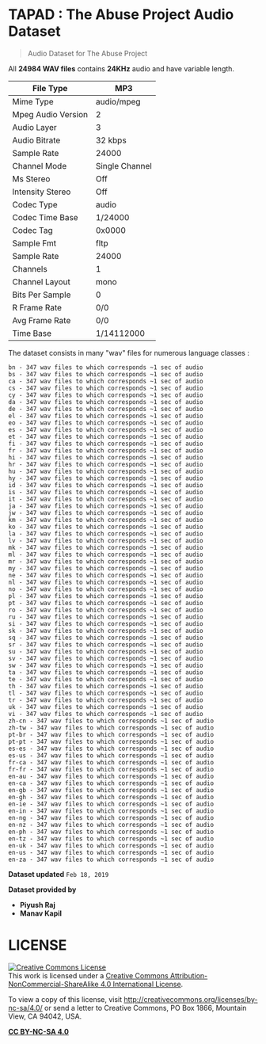 # TAPAD : The Abuse Project Audio Dataset
> Audio Dataset for The Abuse Project

All **24984 WAV files** contains **24KHz** audio and have variable length.

| File Type          | MP3            |
|--------------------|----------------|
| Mime Type          | audio/mpeg     |
| Mpeg Audio Version | 2              |
| Audio Layer        | 3              |
| Audio Bitrate      | 32 kbps        |
| Sample Rate        | 24000          |
| Channel Mode       | Single Channel |
| Ms Stereo          | Off            |
| Intensity Stereo   | Off            |
| Codec Type         | audio          |
| Codec Time Base    | 1/24000        |
| Codec Tag          | 0x0000         |
| Sample Fmt         | fltp           |
| Sample Rate        | 24000          |
| Channels           | 1              |
| Channel Layout     | mono           |
| Bits Per Sample    | 0              |
| R Frame Rate       | 0/0            |
| Avg Frame Rate     | 0/0            |
| Time Base          | 1/14112000     |


The dataset consists in many "wav" files for numerous language classes :

```
bn - 347 wav files to which corresponds ~1 sec of audio
bs - 347 wav files to which corresponds ~1 sec of audio
ca - 347 wav files to which corresponds ~1 sec of audio
cs - 347 wav files to which corresponds ~1 sec of audio
cy - 347 wav files to which corresponds ~1 sec of audio
da - 347 wav files to which corresponds ~1 sec of audio
de - 347 wav files to which corresponds ~1 sec of audio
el - 347 wav files to which corresponds ~1 sec of audio
eo - 347 wav files to which corresponds ~1 sec of audio
es - 347 wav files to which corresponds ~1 sec of audio
et - 347 wav files to which corresponds ~1 sec of audio
fi - 347 wav files to which corresponds ~1 sec of audio
fr - 347 wav files to which corresponds ~1 sec of audio
hi - 347 wav files to which corresponds ~1 sec of audio
hr - 347 wav files to which corresponds ~1 sec of audio
hu - 347 wav files to which corresponds ~1 sec of audio
hy - 347 wav files to which corresponds ~1 sec of audio
id - 347 wav files to which corresponds ~1 sec of audio
is - 347 wav files to which corresponds ~1 sec of audio
it - 347 wav files to which corresponds ~1 sec of audio
ja - 347 wav files to which corresponds ~1 sec of audio
jw - 347 wav files to which corresponds ~1 sec of audio
km - 347 wav files to which corresponds ~1 sec of audio
ko - 347 wav files to which corresponds ~1 sec of audio
la - 347 wav files to which corresponds ~1 sec of audio
lv - 347 wav files to which corresponds ~1 sec of audio
mk - 347 wav files to which corresponds ~1 sec of audio
ml - 347 wav files to which corresponds ~1 sec of audio
mr - 347 wav files to which corresponds ~1 sec of audio
my - 347 wav files to which corresponds ~1 sec of audio
ne - 347 wav files to which corresponds ~1 sec of audio
nl - 347 wav files to which corresponds ~1 sec of audio
no - 347 wav files to which corresponds ~1 sec of audio
pl - 347 wav files to which corresponds ~1 sec of audio
pt - 347 wav files to which corresponds ~1 sec of audio
ro - 347 wav files to which corresponds ~1 sec of audio
ru - 347 wav files to which corresponds ~1 sec of audio
si - 347 wav files to which corresponds ~1 sec of audio
sk - 347 wav files to which corresponds ~1 sec of audio
sq - 347 wav files to which corresponds ~1 sec of audio
sr - 347 wav files to which corresponds ~1 sec of audio
su - 347 wav files to which corresponds ~1 sec of audio
sv - 347 wav files to which corresponds ~1 sec of audio
sw - 347 wav files to which corresponds ~1 sec of audio
ta - 347 wav files to which corresponds ~1 sec of audio
te - 347 wav files to which corresponds ~1 sec of audio
th - 347 wav files to which corresponds ~1 sec of audio
tl - 347 wav files to which corresponds ~1 sec of audio
tr - 347 wav files to which corresponds ~1 sec of audio
uk - 347 wav files to which corresponds ~1 sec of audio
vi - 347 wav files to which corresponds ~1 sec of audio
zh-cn - 347 wav files to which corresponds ~1 sec of audio
zh-tw - 347 wav files to which corresponds ~1 sec of audio
pt-br - 347 wav files to which corresponds ~1 sec of audio
pt-pt - 347 wav files to which corresponds ~1 sec of audio
es-es - 347 wav files to which corresponds ~1 sec of audio
es-us - 347 wav files to which corresponds ~1 sec of audio
fr-ca - 347 wav files to which corresponds ~1 sec of audio
fr-fr - 347 wav files to which corresponds ~1 sec of audio
en-au - 347 wav files to which corresponds ~1 sec of audio
en-ca - 347 wav files to which corresponds ~1 sec of audio
en-gb - 347 wav files to which corresponds ~1 sec of audio
en-gh - 347 wav files to which corresponds ~1 sec of audio
en-ie - 347 wav files to which corresponds ~1 sec of audio
en-in - 347 wav files to which corresponds ~1 sec of audio
en-ng - 347 wav files to which corresponds ~1 sec of audio
en-nz - 347 wav files to which corresponds ~1 sec of audio
en-ph - 347 wav files to which corresponds ~1 sec of audio
en-tz - 347 wav files to which corresponds ~1 sec of audio
en-uk - 347 wav files to which corresponds ~1 sec of audio
en-us - 347 wav files to which corresponds ~1 sec of audio
en-za - 347 wav files to which corresponds ~1 sec of audio
```





**Dataset updated** `Feb 18, 2019`

**Dataset provided by**

* **Piyush Raj**
* **Manav Kapil**

# LICENSE

<a rel="license" href="http://creativecommons.org/licenses/by-nc-sa/4.0/"><img alt="Creative Commons License" style="border-width:0" src="https://i.creativecommons.org/l/by-nc-sa/4.0/88x31.png" /></a><br />This work is licensed under a <a rel="license" href="http://creativecommons.org/licenses/by-nc-sa/4.0/">Creative Commons Attribution-NonCommercial-ShareAlike 4.0 International License</a>.

To view a copy of this license, visit http://creativecommons.org/licenses/by-nc-sa/4.0/ or send a letter to Creative Commons, PO Box 1866, Mountain View, CA 94042, USA.


**[CC BY-NC-SA 4.0](LICENSE.md)**
